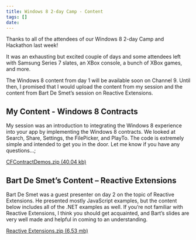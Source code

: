 ```yaml
---
title: Windows 8 2-day Camp - Content
tags: []
date: 
---
```


Thanks to all of the attendees of our Windows 8 2-day Camp and Hackathon last week!

It was an exhausting but excited couple of days and some attendees left with Samsung Series 7 slates, an XBox console, a bunch of XBox games, and more.

The Windows 8 content from day 1 will be available soon on Channel 9\. Until then, I promised that I would upload the content from my session and the content from Bart De Smet&rsquo;s session on Reactive Extensions.

## My Content - Windows 8 Contracts

My session was an introduction to integrating the Windows 8 experience into your app by implementing the Windows 8 contracts. We looked at Search, Share, Settings, the FilePicker, and PlayTo. The code is extremely simple and intended to get you in the door. Let me know if you have any questions...;

 [CFContractDemos.zip (40.04 kb)](/bcms-media/Files/Download?id=5d885e72-f4bd-48b6-9591-a3530071b2b7)

## Bart De Smet&rsquo;s Content &ndash; Reactive Extensions

Bart De Smet was a guest presenter on day 2 on the topic of Reactive Extensions. He presented mostly JavaScript examples, but the content below includes all of the .NET examples as well. If you&rsquo;re not familiar with Reactive Extensions, I think you should get acquainted, and Bart&rsquo;s slides are very well made and helpful in coming to an understanding.

[Reactive Extensions.zip (6.53 mb)](/bcms-media/Files/Download?id=5fb01c0e-f4f1-4067-9d5b-a3530071ab7d)